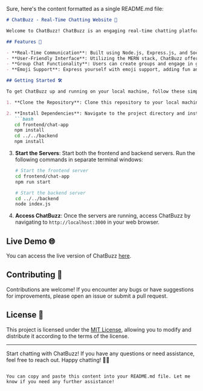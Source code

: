 Sure, here's the content formatted as a single README.md file:

```markdown
# ChatBuzz - Real-Time Chatting Website 🚀

Welcome to ChatBuzz! ChatBuzz is an engaging real-time chatting platform designed to facilitate seamless communication among users. This repository contains the complete source code for the website, along with instructions on how to set it up locally and access the live version.

## Features 🌟

- **Real-Time Communication**: Built using Node.js, Express.js, and Socket.io, ChatBuzz enables users to chat in real-time, fostering instant and dynamic conversations.
- **User-Friendly Interface**: Utilizing the MERN stack, ChatBuzz offers a user-friendly interface developed with React.js and Bootstrap, ensuring compatibility across various devices for a smooth chatting experience.
- **Group Chat Functionality**: Users can create groups and engage in group chats, enhancing collaboration and interaction among multiple users simultaneously.
- **Emoji Support**: Express yourself with emoji support, adding fun and expression to your messages.

## Getting Started 🛠️

To get ChatBuzz up and running on your local machine, follow these simple steps:

1. **Clone the Repository**: Clone this repository to your local machine using `git clone`.

2. **Install Dependencies**: Navigate to the project directory and install the necessary dependencies by running the following commands:
   ```bash
   cd frontend/chat-app
   npm install
   cd ../../backend
   npm install
   ```

3. **Start the Servers**: Start both the frontend and backend servers. Run the following commands in separate terminal windows:
   ```bash
   # Start the frontend server
   cd frontend/chat-app
   npm run start

   # Start the backend server
   cd ../../backend
   node index.js
   ```

4. **Access ChatBuzz**: Once the servers are running, access ChatBuzz by navigating to `http://localhost:3000` in your web browser.

## Live Demo 🌐

You can access the live version of ChatBuzz [here]((https://chat-apps-zeta.vercel.app/)).

## Contributing 🤝

Contributions are welcome! If you encounter any bugs or have suggestions for improvements, please open an issue or submit a pull request.

## License 📝

This project is licensed under the [MIT License](LICENSE), allowing you to modify and distribute it according to the terms of the license.

---

Start chatting with ChatBuzz! If you have any questions or need assistance, feel free to reach out. Happy chatting! 🎉😊
```

You can copy and paste this content into your README.md file. Let me know if you need any further assistance!
